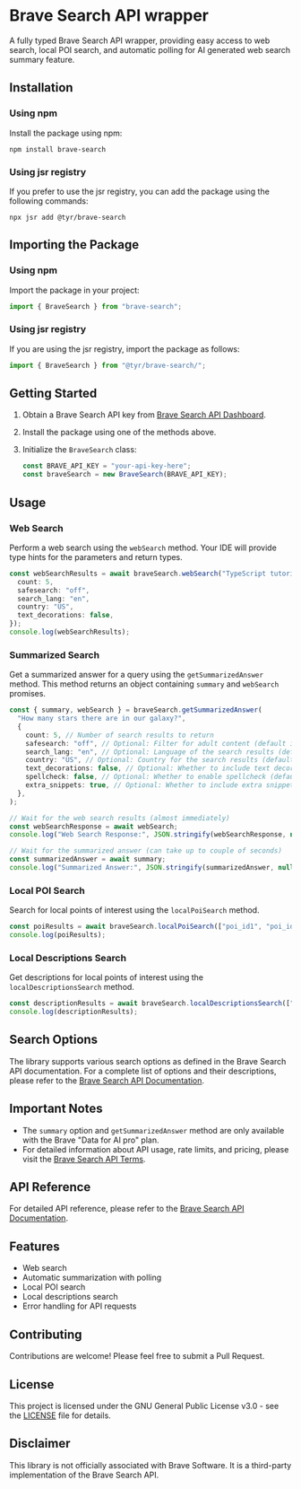 # Brave Search API wrapper

A fully typed Brave Search API wrapper, providing easy access to web search, local POI search, and automatic polling for AI generated web search summary feature.

## Installation

### Using npm

Install the package using npm:

```shell
npm install brave-search
```

### Using jsr registry

If you prefer to use the jsr registry, you can add the package using the following commands:

```shell
npx jsr add @tyr/brave-search
```

## Importing the Package

### Using npm

Import the package in your project:

```typescript
import { BraveSearch } from "brave-search";
```

### Using jsr registry

If you are using the jsr registry, import the package as follows:

```typescript
import { BraveSearch } from "@tyr/brave-search/";
```

## Getting Started

1. Obtain a Brave Search API key from [Brave Search API Dashboard](https://api.search.brave.com/app/keys).

2. Install the package using one of the methods above.

3. Initialize the `BraveSearch` class:
   ```typescript
   const BRAVE_API_KEY = "your-api-key-here";
   const braveSearch = new BraveSearch(BRAVE_API_KEY);
   ```

## Usage

### Web Search

Perform a web search using the `webSearch` method. Your IDE will provide type hints for the parameters and return types.

```typescript
const webSearchResults = await braveSearch.webSearch("TypeScript tutorial", {
  count: 5,
  safesearch: "off",
  search_lang: "en",
  country: "US",
  text_decorations: false,
});
console.log(webSearchResults);
```

### Summarized Search

Get a summarized answer for a query using the `getSummarizedAnswer` method. This method returns an object containing `summary` and `webSearch` promises.

```typescript
const { summary, webSearch } = braveSearch.getSummarizedAnswer(
  "How many stars there are in our galaxy?",
  {
    count: 5, // Number of search results to return
    safesearch: "off", // Optional: Filter for adult content (default is "moderate")
    search_lang: "en", // Optional: Language of the search results (default is "en")
    country: "US", // Optional: Country for the search results (default is "us")
    text_decorations: false, // Optional: Whether to include text decorations (default is true)
    spellcheck: false, // Optional: Whether to enable spellcheck (default is true)
    extra_snippets: true, // Optional: Whether to include extra snippets (default is false)
  },
);

// Wait for the web search results (almost immediately)
const webSearchResponse = await webSearch;
console.log("Web Search Response:", JSON.stringify(webSearchResponse, null, 2));

// Wait for the summarized answer (can take up to couple of seconds)
const summarizedAnswer = await summary;
console.log("Summarized Answer:", JSON.stringify(summarizedAnswer, null, 2));
```

### Local POI Search

Search for local points of interest using the `localPoiSearch` method.

```typescript
const poiResults = await braveSearch.localPoiSearch(["poi_id1", "poi_id2"]);
console.log(poiResults);
```

### Local Descriptions Search

Get descriptions for local points of interest using the `localDescriptionsSearch` method.

```typescript
const descriptionResults = await braveSearch.localDescriptionsSearch(["poi_id1", "poi_id2"]);
console.log(descriptionResults);
```

## Search Options

The library supports various search options as defined in the Brave Search API documentation. For a complete list of options and their descriptions, please refer to the [Brave Search API Documentation](https://api.search.brave.com/app/documentation/web-search/).

## Important Notes

- The `summary` option and `getSummarizedAnswer` method are only available with the Brave "Data for AI pro" plan.
- For detailed information about API usage, rate limits, and pricing, please visit the [Brave Search API Terms](https://brave.com/search/api/).

## API Reference

For detailed API reference, please refer to the [Brave Search API Documentation](https://api.search.brave.com/app/documentation/web-search/).

## Features

- Web search
- Automatic summarization with polling
- Local POI search
- Local descriptions search
- Error handling for API requests

## Contributing

Contributions are welcome! Please feel free to submit a Pull Request.

## License

This project is licensed under the GNU General Public License v3.0 - see the [LICENSE](LICENSE) file for details.

## Disclaimer

This library is not officially associated with Brave Software. It is a third-party implementation of the Brave Search API.
